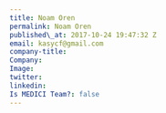 ```yaml
---
title: Noam Oren
permalink: Noam Oren
published\_at: 2017-10-24 19:47:32 Z
email: kasycf@gmail.com
company-title: 
Company: 
Image: 
twitter: 
linkedin: 
Is MEDICI Team?: false
---
```


